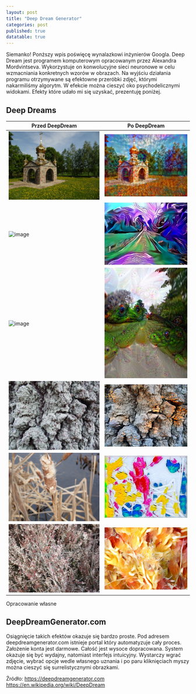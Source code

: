 ```yaml
---
layout: post
title: "Deep Dream Generator"
categories: post
published: true
datatable: true
---
```


Siemanko!
Ponższy wpis poświęcę  wynalazkowi inżynierów Googla. 
Deep Dream jest programem komputerowym opracowanym przez Alexandra Mordvintseva. Wykorzystuje on konwolucyjne sieci neuronowe w celu wzmacniania 
konkretnych wzorów w obrazach. Na wyjściu działania programu otrzymywane są efektowne przeróbki zdjęć, którymi nakarmiliśmy algorytm. 
W efekcie można cieszyć oko psychodelicznymi widokami. Efekty które udało mi się uzyskać, prezentuję poniżej.

<h2>Deep Dreams</h2>  

<div class="datatable-begin"></div>

Przed DeepDream                | Po DeepDream 
------------------------------ | ---------------------------------
![image](/assets/SAM_1943.JPG) | ![image](/assets/SAM_1943_DD.jpg)
![image](/assets/SAM_1873.JPG) | ![image](/assets/SAM_1873_DD.jpg)
![image](/assets/SAM_1871.JPG) | ![image](/assets/SAM_1871_DD.jpg)
![image](/assets/SAM_2107.JPG) | ![image](/assets/SAM_2107_DD.jpg)
![image](/assets/SAM_2116.JPG) | ![image](/assets/SAM_2116_DD.jpg)
![image](/assets/SAM_2117.JPG) | ![image](/assets/SAM_2117_DD.jpg)

<div class="datatable-end"></div>

Opracowanie własne

<h2>DeepDreamGenerator.com</h2>

Osiągnięcie takich efektów okazuje się bardzo proste. 
Pod adresem deepdreamgenerator.com istnieje portal który automatyzuje cały proces.
Założenie konta jest darmowe. Całość jest wysoce dopracowana. System okazuje się być wydajny, natomiast interfejs intuicyjny.
Wystarczy wgrać zdjęcie, wybrać opcje wedle własnego uznania i po paru kliknięciach myszy można cieszyć się surrelistycznymi obrazkami.

Źródło:
https://deepdreamgenerator.com
https://en.wikipedia.org/wiki/DeepDream
